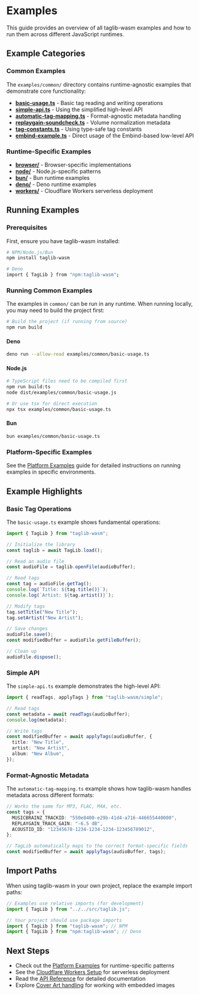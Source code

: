 # Examples

This guide provides an overview of all taglib-wasm examples and how to run them
across different JavaScript runtimes.

## Example Categories

### Common Examples

The `examples/common/` directory contains runtime-agnostic examples that
demonstrate core functionality:

- **[basic-usage.ts](https://github.com/CharlesWiltgen/taglib-wasm/blob/main/examples/common/basic-usage.ts)** -
  Basic tag reading and writing operations
- **[simple-api.ts](https://github.com/CharlesWiltgen/taglib-wasm/blob/main/examples/common/simple-api.ts)** -
  Using the simplified high-level API
- **[automatic-tag-mapping.ts](https://github.com/CharlesWiltgen/taglib-wasm/blob/main/examples/common/automatic-tag-mapping.ts)** -
  Format-agnostic metadata handling
- **[replaygain-soundcheck.ts](https://github.com/CharlesWiltgen/taglib-wasm/blob/main/examples/common/replaygain-soundcheck.ts)** -
  Volume normalization metadata
- **[tag-constants.ts](https://github.com/CharlesWiltgen/taglib-wasm/blob/main/examples/common/tag-constants.ts)** -
  Using type-safe tag constants
- **[embind-example.ts](https://github.com/CharlesWiltgen/taglib-wasm/blob/main/examples/common/embind-example.ts)** -
  Direct usage of the Embind-based low-level API

### Runtime-Specific Examples

- **[browser/](https://github.com/CharlesWiltgen/taglib-wasm/tree/main/examples/browser)** -
  Browser-specific implementations
- **[node/](https://github.com/CharlesWiltgen/taglib-wasm/tree/main/examples/node)** -
  Node.js-specific patterns
- **[bun/](https://github.com/CharlesWiltgen/taglib-wasm/tree/main/examples/bun)** -
  Bun runtime examples
- **[deno/](https://github.com/CharlesWiltgen/taglib-wasm/tree/main/examples/deno)** -
  Deno runtime examples
- **[workers/](https://github.com/CharlesWiltgen/taglib-wasm/tree/main/examples/workers)** -
  Cloudflare Workers serverless deployment

## Running Examples

### Prerequisites

First, ensure you have taglib-wasm installed:

```bash
# NPM/Node.js/Bun
npm install taglib-wasm

# Deno
import { TagLib } from "npm:taglib-wasm";
```

### Running Common Examples

The examples in `common/` can be run in any runtime. When running locally, you
may need to build the project first:

```bash
# Build the project (if running from source)
npm run build
```

#### Deno

```bash
deno run --allow-read examples/common/basic-usage.ts
```

#### Node.js

```bash
# TypeScript files need to be compiled first
npm run build:ts
node dist/examples/common/basic-usage.js

# Or use tsx for direct execution
npx tsx examples/common/basic-usage.ts
```

#### Bun

```bash
bun examples/common/basic-usage.ts
```

### Platform-Specific Examples

See the [Platform Examples](./platform-examples.md) guide for detailed
instructions on running examples in specific environments.

## Example Highlights

### Basic Tag Operations

The `basic-usage.ts` example shows fundamental operations:

```typescript
import { TagLib } from "taglib-wasm";

// Initialize the library
const taglib = await TagLib.load();

// Read an audio file
const audioFile = taglib.openFile(audioBuffer);

// Read tags
const tag = audioFile.getTag();
console.log(`Title: ${tag.title()}`);
console.log(`Artist: ${tag.artist()}`);

// Modify tags
tag.setTitle("New Title");
tag.setArtist("New Artist");

// Save changes
audioFile.save();
const modifiedBuffer = audioFile.getFileBuffer();

// Clean up
audioFile.dispose();
```

### Simple API

The `simple-api.ts` example demonstrates the high-level API:

```typescript
import { readTags, applyTags } from "taglib-wasm/simple";

// Read tags
const metadata = await readTags(audioBuffer);
console.log(metadata);

// Write tags
const modifiedBuffer = await applyTags(audioBuffer, {
  title: "New Title",
  artist: "New Artist",
  album: "New Album",
});
```

### Format-Agnostic Metadata

The `automatic-tag-mapping.ts` example shows how taglib-wasm handles metadata
across different formats:

```typescript
// Works the same for MP3, FLAC, M4A, etc.
const tags = {
  MUSICBRAINZ_TRACKID: "550e8400-e29b-41d4-a716-446655440000",
  REPLAYGAIN_TRACK_GAIN: "-6.5 dB",
  ACOUSTID_ID: "12345678-1234-1234-1234-123456789012",
};

// TagLib automatically maps to the correct format-specific fields
const modifiedBuffer = await applyTags(audioBuffer, tags);
```

## Import Paths

When using taglib-wasm in your own project, replace the example import paths:

```typescript
// Examples use relative imports (for development)
import { TagLib } from "../../src/taglib.js";

// Your project should use package imports
import { TagLib } from "taglib-wasm"; // NPM
import { TagLib } from "npm:taglib-wasm"; // Deno
```

## Next Steps

- Check out the [Platform Examples](./platform-examples.md) for runtime-specific
  patterns
- See the [Cloudflare Workers Setup](./workers-setup.md) for serverless
  deployment
- Read the [API Reference](/API.md) for detailed documentation
- Explore [Cover Art handling](./cover-art.md) for working with embedded images
